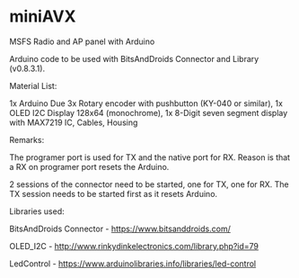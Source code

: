 # miniAVX
MSFS Radio and AP panel with Arduino

Arduino code to be used with BitsAndDroids Connector and Library (v0.8.3.1).

Material List:

1x Arduino Due
3x Rotary encoder with pushbutton (KY-040 or similar), 1x OLED I2C Display 128x64 (monochrome), 1x 8-Digit seven segment display with MAX7219 IC, Cables, Housing

Remarks:

The programer port is used for TX and the native port for RX. Reason is that a RX on programer port resets the Arduino.

2 sessions of the connector need to be started, one for TX, one for RX. The TX session needs to be started first as it resets Arduino.

Libraries used:

BitsAndDroids Connector - https://www.bitsanddroids.com/

OLED_I2C - http://www.rinkydinkelectronics.com/library.php?id=79

LedControl - https://www.arduinolibraries.info/libraries/led-control
